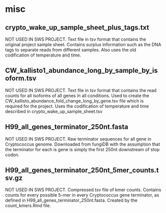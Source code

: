 # misc

## crypto_wake_up_sample_sheet_plus_tags.txt

NOT USED IN SWS PROJECT. Text file in tsv format that contains the original project sample sheet. Contains surplus information such as the DNA tags to separate reads from different samples. Also uses the old codification of temperature and time.
    
## CW_kallisto1_abundance_long_by_sample_by_isoform.tsv
    
NOT USED IN SWS PROJECT. Text file in tsv format that contains the read counts for all isoforms of all genes in all conditions. Used to create the  CW_kallisto_abundance_fold_change_long_by_gene.tsv file which is required for the project. Uses the codification of temperature and time described in crypto_wake_up_sample_sheet.tsv
    
## H99_all_genes_terminator_250nt.fasta
    
NOT USED IN SWS PROJECT. Raw terminator sequences for all gene in Cryptococcus genome. Downloaded from fungiDB with the assumption that the terminator for each is gene is simply the first 250nt downstream of stop codon.
    
## H99_all_genes_terminator_250nt_5mer_counts.tsv.gz

NOT USED IN SWS PROJECT. Compressed tsv file of kmer counts. Contains counts for every possible 5-mer in every Cryptococcus gene terminator, as defined in H99_all_genes_terminator_250nt.fasta. Created by the count_kmers.Rmd file.
